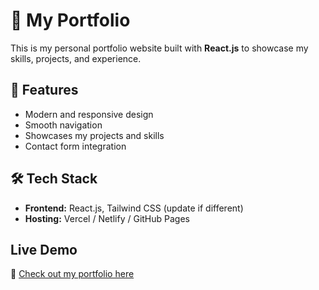 # 🌟 My Portfolio

This is my personal portfolio website built with **React.js**  to showcase my skills, projects, and experience.  

## 🚀 Features
- Modern and responsive design  
- Smooth navigation  
- Showcases my projects and skills  
- Contact form integration  

## 🛠️ Tech Stack
- **Frontend:** React.js, Tailwind CSS (update if different)  
- **Hosting:** Vercel / Netlify / GitHub Pages  

## Live Demo

🔗 [Check out my portfolio here](https://abhishek-kusalkar-portfolio.vercel.app/)
